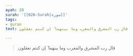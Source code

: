 ```yaml
---
ayah: 28
surah: '[[026-Surah|سورة]]'
tags:
- quran
text: قال رب المشرق والمغرب وما بينهما ۖ إن كنتم تعقلون

---
```

> قال رب المشرق والمغرب وما بينهما ۖ إن كنتم تعقلون
